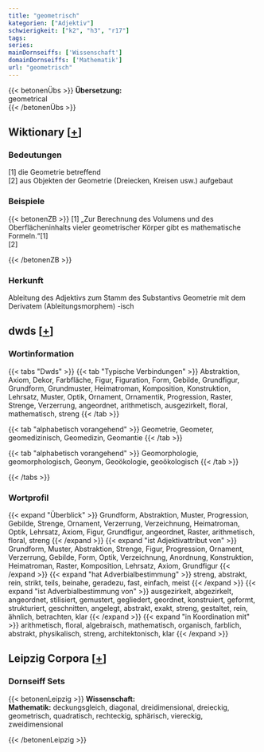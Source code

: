 ```yaml
---
title: "geometrisch"
kategorien: ["Adjektiv"]
schwierigkeit: ["k2", "h3", "r17"]
tags:
series:
mainDornseiffs: ['Wissenschaft']
domainDornseiffs: ['Mathematik']
url: "geometrisch"
---
```


{{< betonenÜbs >}}
**Übersetzung:**  
geometrical  
{{< /betonenÜbs >}}

## Wiktionary [[+](https://de.wiktionary.org/wiki/geometrisch)]

### Bedeutungen
[1] die Geometrie betreffend  
[2] aus Objekten der Geometrie (Dreiecken, Kreisen usw.) aufgebaut  

### Beispiele
{{< betonenZB >}}
[1] „Zur Berechnung des Volumens und des Oberflächeninhalts vieler geometrischer Körper gibt es mathematische Formeln.“[1]  
[2]  

{{< /betonenZB >}}
### Herkunft
Ableitung des Adjektivs zum Stamm des Substantivs Geometrie mit dem Derivatem (Ableitungsmorphem) -isch  



## dwds [[+](https://www.dwds.de/wb/geometrisch)]

### Wortinformation
{{< tabs "Dwds" >}}
{{< tab "Typische Verbindungen" >}}
Abstraktion, Axiom, Dekor, Farbfläche, Figur, Figuration, Form, Gebilde, Grundfigur, Grundform, Grundmuster, Heimatroman, Komposition, Konstruktion, Lehrsatz, Muster, Optik, Ornament, Ornamentik, Progression, Raster, Strenge, Verzerrung, angeordnet, arithmetisch, ausgezirkelt, floral, mathematisch, streng
{{< /tab >}}

{{< tab "alphabetisch vorangehend" >}}
Geometrie, Geometer, geomedizinisch, Geomedizin, Geomantie
{{< /tab >}}

{{< tab "alphabetisch vorangehend" >}}
Geomorphologie, geomorphologisch, Geonym, Geoökologie, geoökologisch
{{< /tab >}}

{{< /tabs >}}

### Wortprofil
{{< expand "Überblick" >}} Grundform, Abstraktion, Muster, Progression, Gebilde, Strenge, Ornament, Verzerrung, Verzeichnung, Heimatroman, Optik, Lehrsatz, Axiom, Figur, Grundfigur, angeordnet, Raster, arithmetisch, floral, streng {{< /expand >}}
{{< expand "ist Adjektivattribut von" >}} Grundform, Muster, Abstraktion, Strenge, Figur, Progression, Ornament, Verzerrung, Gebilde, Form, Optik, Verzeichnung, Anordnung, Konstruktion, Heimatroman, Raster, Komposition, Lehrsatz, Axiom, Grundfigur {{< /expand >}}
{{< expand "hat Adverbialbestimmung" >}} streng, abstrakt, rein, strikt, teils, beinahe, geradezu, fast, einfach, meist {{< /expand >}}
{{< expand "ist Adverbialbestimmung von" >}} ausgezirkelt, abgezirkelt, angeordnet, stilisiert, gemustert, gegliedert, geordnet, konstruiert, geformt, strukturiert, geschnitten, angelegt, abstrakt, exakt, streng, gestaltet, rein, ähnlich, betrachten, klar {{< /expand >}}
{{< expand "in Koordination mit" >}} arithmetisch, floral, algebraisch, mathematisch, organisch, farblich, abstrakt, physikalisch, streng, architektonisch, klar {{< /expand >}}

## Leipzig Corpora [[+](https://corpora.uni-leipzig.de/en/res?word=geometrisch&corpusId=deu_newscrawl-public_2018)]

### Dornseiff Sets
{{< betonenLeipzig >}}
**Wissenschaft:**  
**Mathematik:** deckungsgleich, diagonal, dreidimensional, dreieckig, geometrisch, quadratisch, rechteckig, sphärisch, viereckig, zweidimensional  

{{< /betonenLeipzig >}}

